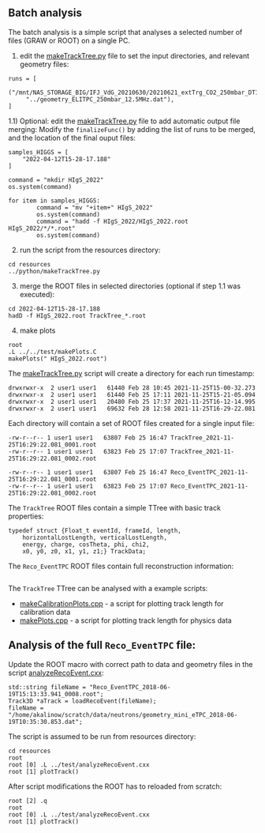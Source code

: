 ## Batch analysis

The batch analysis is a simple script that analyses a selected number of files (GRAW or ROOT) on a single PC.


1) edit the [makeTrackTree.py](python/makeTrackTree.py) file to set the input directories, and relevant geometry files:

```
runs = [
    ("/mnt/NAS_STORAGE_BIG/IFJ_VdG_20210630/20210621_extTrg_CO2_250mbar_DT1470ET/",
     "../geometry_ELITPC_250mbar_12.5MHz.dat"),
]
```

1.1) Optional: edit the [makeTrackTree.py](python/makeTrackTree.py) file to add automatic output file merging:
Modify the `finalizeFunc()` by adding the list of runs to be merged, and the location of the final ouput files:

```
samples_HIGGS = [
    "2022-04-12T15-28-17.188"
]

command = "mkdir HIgS_2022"
os.system(command)

for item in samples_HIGGS:
        command = "mv "+item+" HIgS_2022"
        os.system(command)
        command = "hadd -f HIgS_2022/HIgS_2022.root HIgS_2022/*/*.root"
        os.system(command)
```		

2) run the script from the resources directory:

```
cd resources
../python/makeTrackTree.py
```
3) merge the ROOT files in selected directories (optional if step 1.1 was executed):

```
cd 2022-04-12T15-28-17.188
hadD -f HIgS_2022.root TrackTree_*.root
```

4) make plots
```
root
.L ../../test/makePlots.C
makePlots(" HIgS_2022.root")
```

The [makeTrackTree.py](python/makeTrackTree.py) script will create a directory for each run timestamp:

```
drwxrwxr-x  2 user1 user1   61440 Feb 28 10:45 2021-11-25T15-00-32.273
drwxrwxr-x  2 user1 user1   61440 Feb 25 17:11 2021-11-25T15-21-05.094
drwxrwxr-x  2 user1 user1   20480 Feb 25 17:37 2021-11-25T16-12-14.995
drwxrwxr-x  2 user1 user1   69632 Feb 28 12:58 2021-11-25T16-29-22.081
```

Each directory will contain a set of ROOT files created for a single input file:

```
-rw-r--r-- 1 user1 user1   63807 Feb 25 16:47 TrackTree_2021-11-25T16:29:22.081_0001.root
-rw-r--r-- 1 user1 user1   63823 Feb 25 17:07 TrackTree_2021-11-25T16:29:22.081_0002.root

-rw-r--r-- 1 user1 user1   63807 Feb 25 16:47 Reco_EventTPC_2021-11-25T16:29:22.081_0001.root
-rw-r--r-- 1 user1 user1   63823 Feb 25 17:07 Reco_EventTPC_2021-11-25T16:29:22.081_0002.root

```

The `TrackTree` ROOT files contain a simple TTree with basic track properties:
```
typedef struct {Float_t eventId, frameId, length,
    horizontalLostLength, verticalLostLength,
    energy, charge, cosTheta, phi, chi2,
    x0, y0, z0, x1, y1, z1;} TrackData;
```

The `Reco_EventTPC` ROOT files contain full reconstruction information:
```

```

The `TrackTree` TTree can be analysed with a example scripts:
* [makeCalibrationPlots.cpp](test/makeCalibrationPlots.cpp) - a script for plotting track length for calibration data
* [makePlots.cpp](test/makePlots.cpp) - a script for plotting track length for physics data


## Analysis of the full `Reco_EventTPC` file:

Update the ROOT macro with correct path to data and geometry files in the script
[analyzeRecoEvent.cxx](test/analyzeRecoEvent.cxx):
```
std::string fileName = "Reco_EventTPC_2018-06-19T15:13:33.941_0008.root";
Track3D *aTrack = loadRecoEvent(fileName);
fileName = "/home/akalinow/scratch/data/neutrons/geometry_mini_eTPC_2018-06-19T10:35:30.853.dat";
```

The script is assumed to be run from resources directory:

```
cd resources
root
root [0] .L ../test/analyzeRecoEvent.cxx
root [1] plotTrack()
```

After script modifications the ROOT has to reloaded from scratch:
```
root [2] .q
root
root [0] .L ../test/analyzeRecoEvent.cxx
root [1] plotTrack()
```
